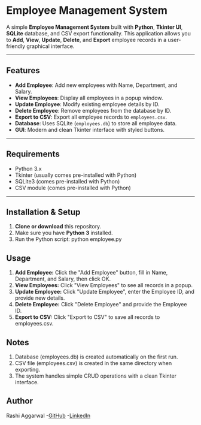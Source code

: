 # Employee Management System

A simple **Employee Management System** built with **Python**, **Tkinter UI**, **SQLite** database, and CSV export functionality. This application allows you to **Add**, **View**, **Update**, **Delete**, and **Export** employee records in a user-friendly graphical interface.

---

## Features

- **Add Employee**: Add new employees with Name, Department, and Salary.
- **View Employees**: Display all employees in a popup window.
- **Update Employee**: Modify existing employee details by ID.
- **Delete Employee**: Remove employees from the database by ID.
- **Export to CSV**: Export all employee records to `employees.csv`.
- **Database**: Uses SQLite (`employees.db`) to store all employee data.
- **GUI**: Modern and clean Tkinter interface with styled buttons.

---

## Requirements

- Python 3.x
- Tkinter (usually comes pre-installed with Python)
- SQLite3 (comes pre-installed with Python)
- CSV module (comes pre-installed with Python)

---

## Installation & Setup

1. **Clone or download** this repository.
2. Make sure you have **Python 3** installed.
3. Run the Python script: python employee.py

## Usage

1. **Add Employee:** Click the "Add Employee" button, fill in Name, Department, and Salary, then click OK.
2. **View Employees:** Click "View Employees" to see all records in a popup.
3. **Update Employee:** Click "Update Employee", enter the Employee ID, and provide new details.
4. **Delete Employee:** Click "Delete Employee" and provide the Employee ID.
5. **Export to CSV:** Click "Export to CSV" to save all records to employees.csv.

## Notes

1. Database (employees.db) is created automatically on the first run.
2. CSV file (employees.csv) is created in the same directory when exporting.
3. The system handles simple CRUD operations with a clean Tkinter interface.

## Author 
Rashi Aggarwal
-[GitHub](https://github.com/rashiaggarwal06)
-[LinkedIn](https://www.linkedin.com/in/rashiaggarwal06/)
